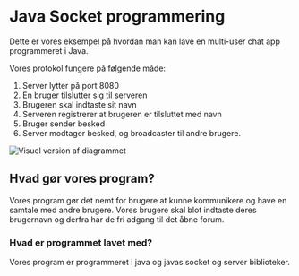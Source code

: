 # Java Socket programmering

Dette er vores eksempel på hvordan man kan lave en multi-user chat app programmeret i Java.

Vores protokol fungere på følgende måde:

1. Server lytter på port 8080
2. En bruger tilslutter sig til serveren
3. Brugeren skal indtaste sit navn
4. Serveren registrerer at brugeren er tilsluttet med navn
5. Bruger sender besked
6. Server modtager besked, og broadcaster til andre brugere.

![Visuel version af diagrammet](https://i.imgur.com/iLn0roz.png)

## Hvad gør vores program?
Vores program gør det nemt for brugere at kunne kommunikere og have en samtale med andre brugere. Vores brugere skal blot indtaste deres brugernavn og derfra har de fri adgang til det åbne forum.

### Hvad er programmet lavet med?
Vores program er programmeret i java og javas socket og server biblioteker.
